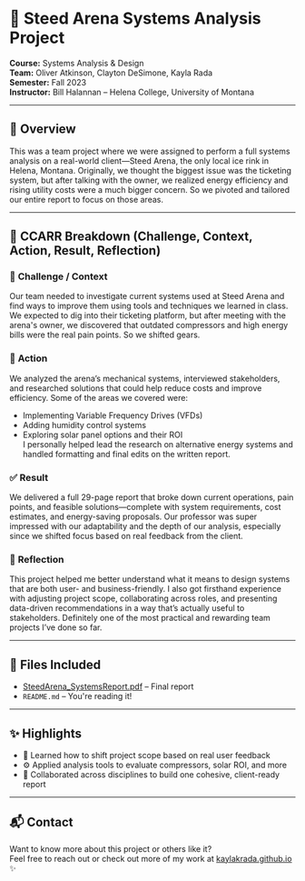 # 🧊 Steed Arena Systems Analysis Project  
**Course:** Systems Analysis & Design  
**Team:** Oliver Atkinson, Clayton DeSimone, Kayla Rada  
**Semester:** Fall 2023  
**Instructor:** Bill Halannan – Helena College, University of Montana

---

## 🚦 Overview
This was a team project where we were assigned to perform a full systems analysis on a real-world client—Steed Arena, the only local ice rink in Helena, Montana. Originally, we thought the biggest issue was the ticketing system, but after talking with the owner, we realized energy efficiency and rising utility costs were a much bigger concern. So we pivoted and tailored our entire report to focus on those areas.

---

## 🚗 CCARR Breakdown (Challenge, Context, Action, Result, Reflection)

### 🔹 **Challenge / Context**  
Our team needed to investigate current systems used at Steed Arena and find ways to improve them using tools and techniques we learned in class. We expected to dig into their ticketing platform, but after meeting with the arena's owner, we discovered that outdated compressors and high energy bills were the real pain points. So we shifted gears.

### 🔧 **Action**  
We analyzed the arena’s mechanical systems, interviewed stakeholders, and researched solutions that could help reduce costs and improve efficiency. Some of the areas we covered were:  
- Implementing Variable Frequency Drives (VFDs)  
- Adding humidity control systems  
- Exploring solar panel options and their ROI  
I personally helped lead the research on alternative energy systems and handled formatting and final edits on the written report.

### ✅ **Result**  
We delivered a full 29-page report that broke down current operations, pain points, and feasible solutions—complete with system requirements, cost estimates, and energy-saving proposals. Our professor was super impressed with our adaptability and the depth of our analysis, especially since we shifted focus based on real feedback from the client.

### 💭 **Reflection**  
This project helped me better understand what it means to design systems that are both user- and business-friendly. I also got firsthand experience with adjusting project scope, collaborating across roles, and presenting data-driven recommendations in a way that’s actually useful to stakeholders. Definitely one of the most practical and rewarding team projects I’ve done so far.

---

## 📁 Files Included
- [SteedArena_SystemsReport.pdf](https://github.com/KaylaKRada/SteedArena/blob/main/Final%20Project%20SA%26D%20Report.pdf) – Final report  
- `README.md` – You're reading it!  

---

## ✨ Highlights
- 🧠 Learned how to shift project scope based on real user feedback  
- ⚙️ Applied analysis tools to evaluate compressors, solar ROI, and more  
- 💬 Collaborated across disciplines to build one cohesive, client-ready report  

---

## 📬 Contact  
Want to know more about this project or others like it?  
Feel free to reach out or check out more of my work at [kaylakrada.github.io](https://kaylakrada.github.io) ✨
